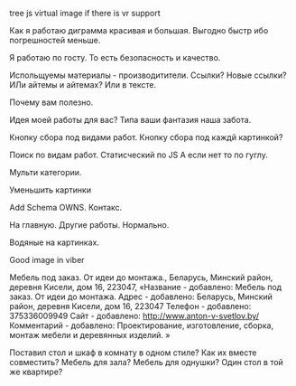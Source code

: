 
tree js virtual image if there is vr support

Как я работаю диграмма красивая и большая. Выгодно быстр ибо погрешностей меньше.

Я работаю по госту. То есть безопасность и качество.

Испольщуемы материалы - производитители. Ссылки? Новые ссылки? ИЛи айтемы и айтемах? Или в тексте.

Почему вам полезно. 

Идея моей работы для вас? Типа ваши фантазия наша забота.

Кнопку сбора под видами работ. Кнопку сбора под каждй картинкой?

Поиск по видам работ. Статисческий по JS А если нет то по гуглу.

Мульти категории.

Уменьшить картинки

Add Schema OWNS. Контакс.

На главную. Другие работы. Нормально.

Водяные на картинках.

Good image in viber


Мебель под заказ. От идеи до монтажа., 
Беларусь, Минский район, деревня Кисели, дом 16, 223047, 
«Название - добавлено: Мебель под заказ. От идеи до монтажа. Адрес - добавлено: Беларусь, Минский район, деревня Кисели, дом 16, 223047 Телефон - добавлено: 375336009949 Сайт - добавлено: http://www.anton-v-svetlov.by/ Комментарий - добавлено: Проектирование, изготовление, сборка, монтаж мебели и деревянных изделий. »

Поставил стол и шкаф в комнату в одном стиле? Как их вместе совместить?
Мебель для зала? Мебель для однушки? Один стол в той же квартире?